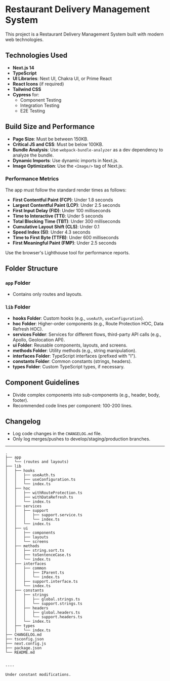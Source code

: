 # Restaurant Delivery Management System

This project is a Restaurant Delivery Management System built with modern web technologies.

## Technologies Used

- **Next.js 14**
- **TypeScript**
- **UI Libraries**: Next UI, Chakra UI, or Prime React
- **React Icons** (if required)
- **Tailwind CSS**
- **Cypress** for:
  - Component Testing
  - Integration Testing
  - E2E Testing

## Build Size and Performance

- **Page Size**: Must be between 150KB.
- **Critical JS and CSS**: Must be below 100KB.
- **Bundle Analysis**: Use `webpack-bundle-analyzer` as a dev dependency to analyze the bundle.
- **Dynamic Imports**: Use dynamic imports in Next.js.
- **Image Optimization**: Use the `<Image/>` tag of Next.js.

### Performance Metrics

The app must follow the standard render times as follows:

- **First Contentful Paint (FCP)**: Under 1.8 seconds
- **Largest Contentful Paint (LCP)**: Under 2.5 seconds
- **First Input Delay (FID)**: Under 100 milliseconds
- **Time to Interactive (TTI)**: Under 5 seconds
- **Total Blocking Time (TBT)**: Under 300 milliseconds
- **Cumulative Layout Shift (CLS)**: Under 0.1
- **Speed Index (SI)**: Under 4.3 seconds
- **Time to First Byte (TTFB)**: Under 600 milliseconds
- **First Meaningful Paint (FMP)**: Under 2.5 seconds

Use the browser's Lighthouse tool for performance reports.

## Folder Structure

### `app` Folder

- Contains only routes and layouts.

### `lib` Folder

- **hooks Folder**: Custom hooks (e.g., `useAuth`, `useConfiguration`).
- **hoc Folder**: Higher-order components (e.g., Route Protection HOC, Data Refresh HOC).
- **services Folder**: Services for different flows, third-party API calls (e.g., Apollo, Geolocation API).
- **ui Folder**: Reusable components, layouts, and screens.
- **methods Folder**: Utility methods (e.g., string manipulation).
- **interfaces Folder**: TypeScript interfaces (prefixed with "I").
- **constants Folder**: Common constants (strings, headers).
- **types Folder**: Custom TypeScript types, if necessary.

## Component Guidelines

- Divide complex components into sub-components (e.g., header, body, footer).
- Recommended code lines per component: 100-200 lines.

## Changelog

- Log code changes in the `CHANGELOG.md` file.
- Only log merges/pushes to develop/staging/production branches.

---

```plaintext
.
├── app
│   └── (routes and layouts)
├── lib
│   ├── hooks
│   │   ├── useAuth.ts
│   │   ├── useConfiguration.ts
│   │   └── index.ts
│   ├── hoc
│   │   ├── withRouteProtection.ts
│   │   ├── withDataRefresh.ts
│   │   └── index.ts
│   ├── services
│   │   ├── support
│   │   │   ├── support.service.ts
│   │   │   └── index.ts
│   │   └── index.ts
│   ├── ui
│   │   ├── components
│   │   ├── layouts
│   │   └── screens
│   ├── methods
│   │   ├── string.sort.ts
│   │   ├── toSentenceCase.ts
│   │   └── index.ts
│   ├── interfaces
│   │   ├── common
│   │   │   ├── IParent.ts
│   │   │   └── index.ts
│   │   ├── support.interface.ts
│   │   └── index.ts
│   ├── constants
│   │   ├── strings
│   │   │   ├── global.strings.ts
│   │   │   └── support.strings.ts
│   │   ├── headers
│   │   │   ├── global.headers.ts
│   │   │   └── support.headers.ts
│   │   └── index.ts
│   ├── types
│   │   └── index.ts
├── CHANGELOG.md
├── tsconfig.json
├── next.config.js
├── package.json
└── README.md


----

Under constant modifications.
